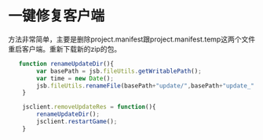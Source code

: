 # 一键修复客户端

方法非常简单，主要是删除project.manifest跟project.manifest.temp这两个文件重启客户端。重新下载新的zip的包。

```javascript
   function renameUpdateDir(){
        var basePath = jsb.fileUtils.getWritablePath();
        var time = new Date();
        jsb.fileUtils.renameFile(basePath+"update/",basePath+"update_" + time.getTime() + "/");
    }

    jsclient.removeUpdateRes = function(){
        renameUpdateDir();
        jsclient.restartGame();
    }
```
